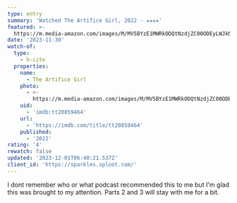 ```yaml
---
type: entry
summary: 'Watched The Artifice Girl, 2022 - ★★★★'
featured: >-
  https://m.media-amazon.com/images/M/MV5BYzE1MWRkODQtNzdjZC00ODEyLWJkNDMtYzFiZjljNDIwNzRkXkEyXkFqcGdeQXVyMzQwMTY2Nzk@._V1_SX300.jpg
date: '2023-11-30'
watch-of:
  type:
    - h-cite
  properties:
    name:
      - The Artifice Girl
    photo:
      - >-
        https://m.media-amazon.com/images/M/MV5BYzE1MWRkODQtNzdjZC00ODEyLWJkNDMtYzFiZjljNDIwNzRkXkEyXkFqcGdeQXVyMzQwMTY2Nzk@._V1_SX300.jpg
    uid:
      - 'imdb:tt20859464'
    url:
      - 'https://imdb.com/title/tt20859464'
    published:
      - '2022'
rating: '4'
rewatch: false
updated: '2023-12-01T06:40:21.537Z'
client_id: 'https://sparkles.sploot.com/'
---
```

I dont remember who or what podcast recommended this to me but I'm glad this was brought to my attention. Parts 2 and 3 will stay with me for a bit.
